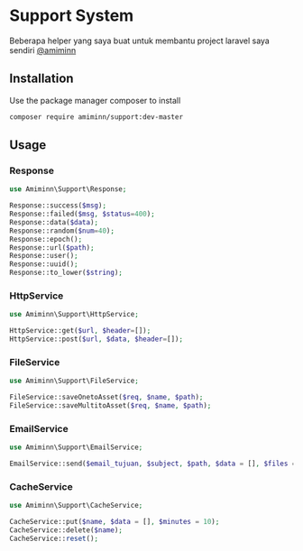 # Support System

Beberapa helper yang saya buat untuk membantu project laravel saya sendiri [@amiminn](https://github.com/amiminn/)

## Installation

Use the package manager composer to install

```bash
composer require amiminn/support:dev-master
```

## Usage

### Response

```php
use Amiminn\Support\Response;

Response::success($msg);
Response::failed($msg, $status=400);
Response::data($data);
Response::random($num=40);
Response::epoch();
Response::url($path);
Response::user();
Response::uuid();
Response::to_lower($string);
```

### HttpService

```php
use Amiminn\Support\HttpService;

HttpService::get($url, $header=[]);
HttpService::post($url, $data, $header=[]);
```

### FileService

```php
use Amiminn\Support\FileService;

FileService::saveOnetoAsset($req, $name, $path);
FileService::saveMultitoAsset($req, $name, $path);
```

### EmailService

```php
use Amiminn\Support\EmailService;

EmailService::send($email_tujuan, $subject, $path, $data = [], $files = []);
```

### CacheService

```php
use Amiminn\Support\CacheService;

CacheService::put($name, $data = [], $minutes = 10);
CacheService::delete($name);
CacheService::reset();
```

